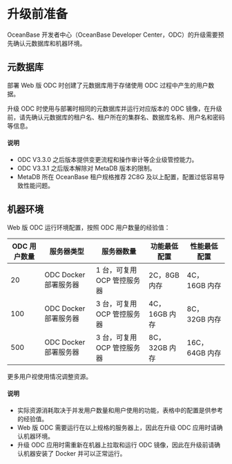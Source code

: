 升级前准备 
==========================

OceanBase 开发者中心（OceanBase Developer Center，ODC）的升级需要预先确认元数据库和机器环境。

元数据库 
-------------------------

部署 Web 版 ODC 时创建了元数据库用于存储使用 ODC 过程中产生的用户数据。

升级 ODC 时使用与部署时相同的元数据库并运行对应版本的 ODC 镜像，在升级前，请先确认元数据库的租户名、租户所在的集群名、数据库名称、用户名和密码等信息。

<main id="notice" type='explain'>
   <h4>说明</h4>
   <ul>
   <li>ODC V3.3.0 之后版本提供变更流程和操作审计等企业级管控能力。</li>
   <li>ODC V3.3.1 之后版本解除对 MetaDB 版本的限制。</li>
   <li>MetaDB 所在 OceanBase 租户规格推荐 2C8G 及以上配置，配置过低容易导致性能问题。</li>
   </ul>
</main>   




机器环境 
-------------------------

Web 版 ODC 运行环境配置，按照 ODC 用户数量的经验值：

| ODC 用户数量 | 服务器类型|服务器数量|功能最低配置|性能最低配置|
| ------------- |-------------   |-------------|-------------|-------------|
| 20  |  ODC Docker 部署服务器 |1 台，可复用 OCP 管控服务器|2C，8GB 内存|4C，16GB 内存|
| 100 |  ODC Docker 部署服务器 |3 台，可复用 OCP 管控服务器|4C，16GB 内存|8C，32GB 内存|
| 500 |ODC Docker 部署服务器|3 台，可复用 OCP 管控服务器|8C，32GB 内存|16C，64GB 内存|

更多用户视使用情况调整资源。

<main id="notice" type='explain'>
   <h4>说明</h4>
   <ul>
   <li>实际资源消耗取决于并发用户数量和用户使用的功能，表格中的配置是供参考的经验值。</li>
   <li>Web 版 ODC 需要运行在以上规格的服务器上，因此在升级 ODC 应用时请确认机器环境。</li>
   <li>升级 ODC 应用时需重新在机器上拉取和运行 ODC 镜像，因此在升级前请确认机器安装了 Docker 并可以正常运行。</li>
   </ul>
</main>
